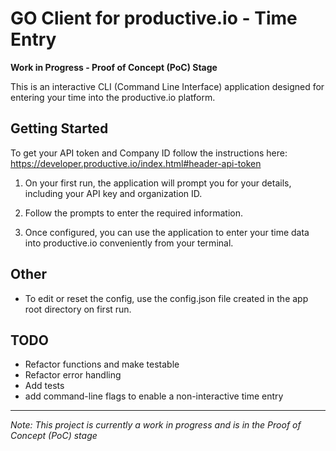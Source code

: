# GO Client for productive.io - Time Entry

**Work in Progress - Proof of Concept (PoC) Stage**

This is an interactive CLI (Command Line Interface) application designed for entering your time into the productive.io platform. 

## Getting Started

To get your API token and Company ID follow the instructions here: https://developer.productive.io/index.html#header-api-token

1. On your first run, the application will prompt you for your details, including your API key and organization ID.

2. Follow the prompts to enter the required information.

3. Once configured, you can use the application to enter your time data into productive.io conveniently from your terminal.

## Other
- To edit or reset the config, use the config.json file created in the app root directory on first run.

## TODO
- Refactor functions and make testable
- Refactor error handling
- Add tests
- add command-line flags to enable a non-interactive time entry

---

*Note: This project is currently a work in progress and is in the Proof of Concept (PoC) stage*
